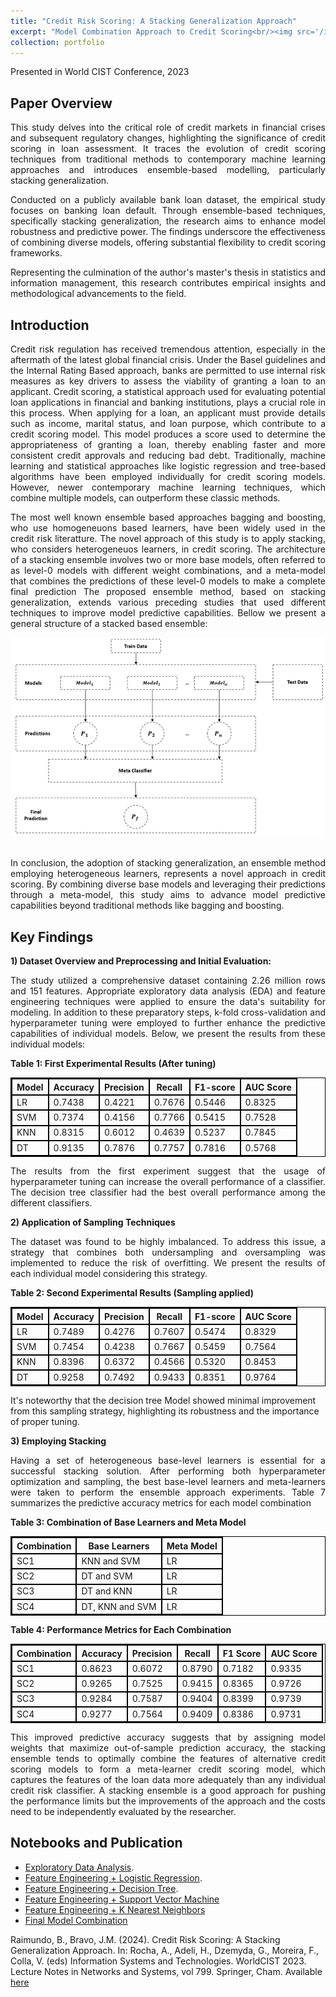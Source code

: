 ```yaml
---
title: "Credit Risk Scoring: A Stacking Generalization Approach"
excerpt: "Model Combination Approach to Credit Scoring<br/><img src='/images/CreditCard.png'>"
collection: portfolio
---
```


Presented in World CIST Conference, 2023

**Paper Overview**
---
<div style="text-align: justify;">
<p>This study delves into the critical role of credit markets in financial crises and subsequent regulatory changes, highlighting the significance of credit scoring in loan assessment. It traces the evolution of credit scoring techniques from traditional methods to contemporary machine learning approaches and introduces ensemble-based modelling, particularly stacking generalization.</p>
</div>
<div style="text-align: justify;">
<p>Conducted on a publicly available bank loan dataset, the empirical study focuses on banking loan default. Through ensemble-based techniques, specifically stacking generalization, the research aims to enhance model robustness and predictive power. The findings underscore the effectiveness of combining diverse models, offering substantial flexibility to credit scoring frameworks.</p>
</div>
<div style="text-align: justify;">
<p>Representing the culmination of the author's master's thesis in statistics and information management, this research contributes empirical insights and methodological advancements to the field.</p>
</div>

**Introduction**
----
<div style="text-align: justify;">
<p>Credit risk regulation has received tremendous attention, especially in the aftermath of the latest global financial crisis. Under the Basel guidelines and the Internal Rating Based approach, banks are permitted to use internal risk measures as key drivers to assess the viability of granting a loan to an applicant. Credit scoring, a statistical approach used for evaluating potential loan applications in financial and banking institutions, plays a crucial role in this process. When applying for a loan, an applicant must provide details such as income, marital status, and loan purpose, which contribute to a credit scoring model. This model produces a score used to determine the appropriateness of granting a loan, thereby enabling faster and more consistent credit approvals and reducing bad debt. Traditionally, machine learning and statistical approaches like logistic regression and tree-based algorithms have been employed individually for credit scoring models. However, newer contemporary machine learning techniques, which combine multiple models, can outperform these classic methods.</p>
</div>
<div style="text-align: justify;">
<p>The most well known ensemble based approaches bagging and boosting, who use homogeneuons based learners, have been widely used in the credit risk literatture. The novel approach of this study is to apply stacking, who considers heterogeneuos learners, in credit scoring. The architecture of a stacking ensemble involves two or more base models, often referred to as level-0 models with different weight combinations, and a meta-model that combines the predictions of these level-0 models to make a complete final prediction The proposed ensemble method, based on stacking generalization, extends various preceding studies that used different techniques to improve model predictive capabilities. Bellow we present a general structure of a stacked based ensemble:</p>
</div>

<div style="text-align: center;">
    <img src="/images/stacking.png" alt="Stacked Ensemble Model Structure">
    <br><br>
</div>

<div style="text-align: justify;">

<p>In conclusion, the adoption of stacking generalization, an ensemble method employing heterogeneous learners, represents a novel approach in credit scoring. By combining diverse base models and leveraging their predictions through a meta-model, this study aims to advance model predictive capabilities beyond traditional methods like bagging and boosting.</p>
</div>

<!--  
<!DOCTYPE html>
<html lang="en">
<head>
<meta charset="UTF-8">
<title>Code Example</title>
<style>
  code, pre {
    background-color: #f4f4f4;
    border: 1px solid #ccc;
    padding: 5px;
    font-family: 'Courier New', Courier, monospace;
  }
  pre {
    overflow: auto;
    padding: 10px;
  }
</style>
</head>
<body>
<h2>Code Demonstration</h2>
<p>This is an example of inline code: <code>var x = 10;</code></p>
<p>Here is a multiline code block:</p>
<pre><code>function test() {
  console.log("Hello, world!");
}</code></pre>
</body>
</html>
-->

**Key Findings**
---


**1) Dataset Overview and Preprocessing and Initial Evaluation:**

<div style="text-align: justify;">
<p>The study utilized a comprehensive dataset containing 2.26 million rows and 151 features. Appropriate exploratory data analysis (EDA) and feature engineering techniques were applied to ensure the data's suitability for modeling. In addition to these preparatory steps, k-fold cross-validation and hyperparameter tuning were employed to further enhance the predictive capabilities of individual models. Below, we present the results from these individual models:</p>
</div>

**Table 1: First Experimental Results (After tuning)**
<table style="width:100%; border-collapse: collapse; border: 1px solid black;">
    <tr>
        <th style="border: 2px solid black;">Model</th>
        <th style="border: 2px solid black;">Accuracy</th>
        <th style="border: 2px solid black;">Precision</th>
        <th style="border: 2px solid black;">Recall</th>
        <th style="border: 2px solid black;">F1-score</th>
        <th style="border: 2px solid black;">AUC Score</th>
    </tr>
    <tr>
        <td style="border: 2px solid black;">LR</td>
        <td style="border: 2px solid black;">0.7438</td>
        <td style="border: 2px solid black;">0.4221</td>
        <td style="border: 2px solid black;">0.7676</td>
        <td style="border: 2px solid black;">0.5446</td>
        <td style="border: 2px solid black;">0.8325</td>
    </tr>
    <tr>
        <td style="border: 2px solid black;">SVM</td>
        <td style="border: 2px solid black;">0.7374</td>
        <td style="border: 2px solid black;">0.4156</td>
        <td style="border: 2px solid black;">0.7766</td>
        <td style="border: 2px solid black;">0.5415</td>
        <td style="border: 2px solid black;">0.7528</td>
    </tr>
    <tr>
        <td style="border: 2px solid black;">KNN</td>
        <td style="border: 2px solid black;">0.8315</td>
        <td style="border: 2px solid black;">0.6012</td>
        <td style="border: 2px solid black;">0.4639</td>
        <td style="border: 2px solid black;">0.5237</td>
        <td style="border: 2px solid black;">0.7845</td>
    </tr>
    <tr>
        <td style="border: 2px solid black;">DT</td>
        <td style="border: 2px solid black;">0.9135</td>
        <td style="border: 2px solid black;">0.7876</td>
        <td style="border: 2px solid black;">0.7757</td>
        <td style="border: 2px solid black;">0.7816</td>
        <td style="border: 2px solid black;">0.5768</td>
    </tr>
</table>

<div style="text-align: justify;">
<p>The results from the first experiment suggest that the usage of hyperparameter tuning can increase the overall performance of a classifier. The decision tree classifier had the best overall performance among the different classifiers.</p>
</div>


**2) Application of Sampling Techniques**
<div style="text-align: justify;">
<p>The dataset was found to be highly imbalanced. To address this issue, a strategy that combines both undersampling and oversampling was implemented to reduce the risk of overfitting. We present the results of each individual model considering this strategy.</p>
</div>

**Table 2: Second Experimental Results (Sampling applied)**
<table style="width:100%; border-collapse: collapse; border: 1px solid black;">
    <tr>
        <th style="border: 2px solid black;">Model</th>
        <th style="border: 2px solid black;">Accuracy</th>
        <th style="border: 2px solid black;">Precision</th>
        <th style="border: 2px solid black;">Recall</th>
        <th style="border: 2px solid black;">F1-score</th>
        <th style="border: 2px solid black;">AUC Score</th>
    </tr>
    <tr>
        <td style="border: 2px solid black;">LR</td>
        <td style="border: 2px solid black;">0.7489</td>
        <td style="border: 2px solid black;">0.4276</td>
        <td style="border: 2px solid black;">0.7607</td>
        <td style="border: 2px solid black;">0.5474</td>
        <td style="border: 2px solid black;">0.8329</td>
    </tr>
    <tr>
        <td style="border: 2px solid black;">SVM</td>
        <td style="border: 2px solid black;">0.7454</td>
        <td style="border: 2px solid black;">0.4238</td>
        <td style="border: 2px solid black;">0.7667</td>
        <td style="border: 2px solid black;">0.5459</td>
        <td style="border: 2px solid black;">0.7564</td>
    </tr>
    <tr>
        <td style="border: 2px solid black;">KNN</td>
        <td style="border: 2px solid black;">0.8396</td>
        <td style="border: 2px solid black;">0.6372</td>
        <td style="border: 2px solid black;">0.4566</td>
        <td style="border: 2px solid black;">0.5320</td>
        <td style="border: 2px solid black;">0.8453</td>
    </tr>
    <tr>
        <td style="border: 2px solid black;">DT</td>
        <td style="border: 2px solid black;">0.9258</td>
        <td style="border: 2px solid black;">0.7492</td>
        <td style="border: 2px solid black;">0.9433</td>
        <td style="border: 2px solid black;">0.8351</td>
        <td style="border: 2px solid black;">0.9764</td>
    </tr>
</table>


It's noteworthy that the decision tree Model showed minimal improvement from this sampling strategy, highlighting its robustness and the importance of proper tuning.

**3) Employing Stacking**
<div style="text-align: justify;">
<p>Having a set of heterogeneous base-level learners is essential for a successful stacking solution. After performing both hyperparameter optimization and sampling, the best base-level learners and meta-learners were taken to perform the ensemble approach experiments. Table 7 summarizes the predictive accuracy metrics for each model combination</p>
</div>

**Table 3: Combination of Base Learners and Meta Model**
<table style="width:100%; border-collapse: collapse; border: 1px solid black;">
    <tr>
        <th style="border: 2px solid black;">Combination</th>
        <th style="border: 2px solid black;">Base Learners</th>
        <th style="border: 2px solid black;">Meta Model</th>
    </tr>
    <tr>
        <td style="border: 2px solid black;">SC1</td>
        <td style="border: 2px solid black;">KNN and SVM</td>
        <td style="border: 2px solid black;">LR</td>
    </tr>
    <tr>
        <td style="border: 2px solid black;">SC2</td>
        <td style="border: 2px solid black;">DT and SVM</td>
        <td style="border: 2px solid black;">LR</td>
    </tr>
    <tr>
        <td style="border: 2px solid black;">SC3</td>
        <td style="border: 2px solid black;">DT and KNN</td>
        <td style="border: 2px solid black;">LR</td>
    </tr>
    <tr>
        <td style="border: 2px solid black;">SC4</td>
        <td style="border: 2px solid black;">DT, KNN and SVM</td>
        <td style="border: 2px solid black;">LR</td>
    </tr>
</table>

**Table 4: Performance Metrics for Each Combination**
<table style="width:100%; border-collapse: collapse; border: 1px solid black;">
    <tr>
        <th style="border: 2px solid black;">Combination</th>
        <th style="border: 2px solid black;">Accuracy</th>
        <th style="border: 2px solid black;">Precision</th>
        <th style="border: 2px solid black;">Recall</th>
        <th style="border: 2px solid black;">F1 Score</th>
        <th style="border: 2px solid black;">AUC Score</th>
    </tr>
    <tr>
        <td style="border: 2px solid black;">SC1</td>
        <td style="border: 2px solid black;">0.8623</td>
        <td style="border: 2px solid black;">0.6072</td>
        <td style="border: 2px solid black;">0.8790</td>
        <td style="border: 2px solid black;">0.7182</td>
        <td style="border: 2px solid black;">0.9335</td>
    </tr>
    <tr>
        <td style="border: 2px solid black;">SC2</td>
        <td style="border: 2px solid black;">0.9265</td>
        <td style="border: 2px solid black;">0.7525</td>
        <td style="border: 2px solid black;">0.9415</td>
        <td style="border: 2px solid black;">0.8365</td>
        <td style="border: 2px solid black;">0.9726</td>
    </tr>
    <tr>
        <td style="border: 2px solid black;">SC3</td>
        <td style="border: 2px solid black;">0.9284</td>
        <td style="border: 2px solid black;">0.7587</td>
        <td style="border: 2px solid black;">0.9404</td>
        <td style="border: 2px solid black;">0.8399</td>
        <td style="border: 2px solid black;">0.9739</td>
    </tr>
    <tr>
        <td style="border: 2px solid black;">SC4</td>
        <td style="border: 2px solid black;">0.9277</td>
        <td style="border: 2px solid black;">0.7564</td>
        <td style="border: 2px solid black;">0.9409</td>
        <td style="border: 2px solid black;">0.8386</td>
        <td style="border: 2px solid black;">0.9731</td>
    </tr>
</table>

<div style="text-align: justify;">
<p>This improved predictive accuracy suggests that by assigning model weights that maximize out-of-sample prediction accuracy, the stacking ensemble tends to optimally combine the features of alternative credit scoring models to form a meta-learner credit scoring model, which captures the features of the loan data more adequately than any individual credit risk classifier. 
A stacking ensemble is a good approach for pushing the performance limits but the improvements of the approach and the costs need to be independently evaluated by the researcher.</p>
</div>


**Notebooks and Publication**
---
* [Exploratory Data Analysis](https://github.com/BernardoRaimundo/Credit-Risk-Stacking-Ensemble/blob/main/Python%20Code%20For%20Deployment/1.%20Lending%20Club%20(EDA).ipynb).
* [Feature Engineering + Logistic Regression](https://github.com/BernardoRaimundo/Credit-Risk-Stacking-Ensemble/blob/main/Python%20Code%20For%20Deployment/2.%20Lending%20Club%20(Feature%20Engineering%20%2B%20LR).ipynb).
* [Feature Engineering + Decision Tree](https://github.com/BernardoRaimundo/Credit-Risk-Stacking-Ensemble/blob/main/Python%20Code%20For%20Deployment/3.%20Lending%20Club%20(Feature%20Engineering%20%2B%20DT).ipynb).
* [Feature Engineering + Support Vector Machine](https://github.com/BernardoRaimundo/Credit-Risk-Stacking-Ensemble/blob/main/Python%20Code%20For%20Deployment/4.%20Lending%20Club%20(Feature%20Engineering%20%2B%20SVM).ipynb)
* [Feature Engineering + K Nearest Neighbors](https://github.com/BernardoRaimundo/Credit-Risk-Stacking-Ensemble/blob/main/Python%20Code%20For%20Deployment/5.%20Lending%20Club%20(Feature%20Engineering%20%2B%20KNN).ipynb)
* [Final Model Combination](https://github.com/BernardoRaimundo/Credit-Risk-Stacking-Ensemble/blob/main/Python%20Code%20For%20Deployment/6.%20Lending%20Club%20(Stacking).ipynb)



Raimundo, B., Bravo, J.M. (2024). Credit Risk Scoring: A Stacking Generalization Approach. In: Rocha, A., Adeli, H., Dzemyda, G., Moreira, F., Colla, V. (eds) Information Systems and Technologies. WorldCIST 2023. Lecture Notes in Networks and Systems, vol 799. Springer, Cham. Available [here](https://doi.org/10.1007/978-3-031-45642-8_38)
